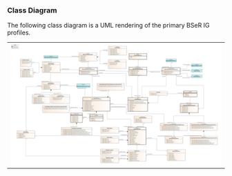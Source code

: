 ### Class Diagram

The following class diagram is a UML rendering of the primary BSeR IG profiles.

<center><table><tr><td><img src="BSeR FHIR R4 IG.png" style="width:100%"/></td></tr></table></center>
